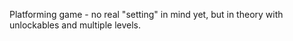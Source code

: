 Platforming game - no real "setting" in mind yet, but in theory with unlockables and multiple levels.